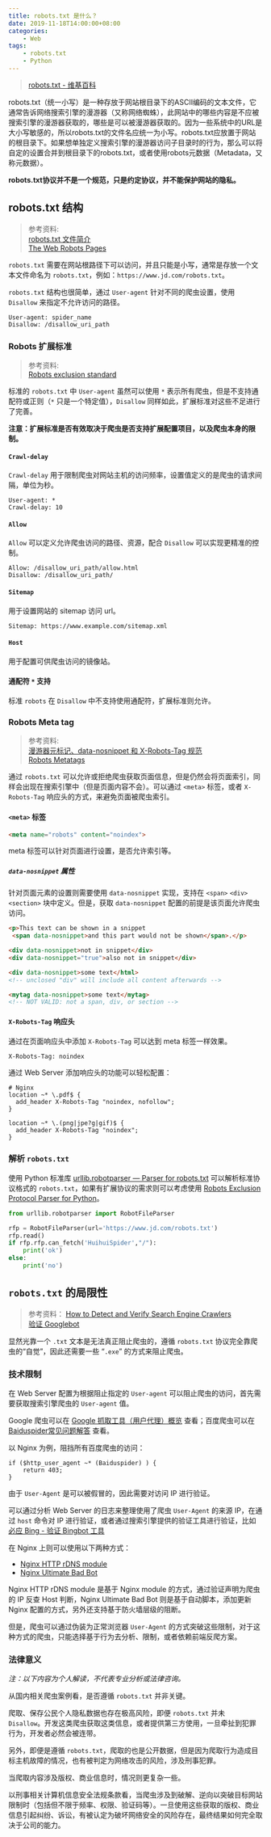 ```yaml
---
title: robots.txt 是什么？
date: 2019-11-18T14:00:00+08:00
categories:
    - Web
tags:
    - robots.txt
    - Python
---
```


> [robots.txt - 维基百科](https://zh.wikipedia.org/wiki/Robots.txt)  

robots.txt（统一小写）是一种存放于网站根目录下的ASCII编码的文本文件，它通常告诉网络搜索引擎的漫游器（又称网络蜘蛛），此网站中的哪些内容是不应被搜索引擎的漫游器获取的，哪些是可以被漫游器获取的。因为一些系统中的URL是大小写敏感的，所以robots.txt的文件名应统一为小写。robots.txt应放置于网站的根目录下。如果想单独定义搜索引擎的漫游器访问子目录时的行为，那么可以将自定的设置合并到根目录下的robots.txt，或者使用robots元数据（Metadata，又称元数据）。

**robots.txt协议并不是一个规范，只是约定协议，并不能保护网站的隐私。**

<!--more-->

## robots.txt 结构

> 参考资料:  
> [robots.txt 文件简介](https://support.google.com/webmasters/answer/6062608)  
> [The Web Robots Pages](https://www.robotstxt.org/)


`robots.txt` 需要在网站根路径下可以访问，并且只能是小写，通常是存放一个文本文件命名为 `robots.txt`，例如：`https://www.jd.com/robots.txt`。

`robots.txt` 结构也很简单，通过 `User-agent` 针对不同的爬虫设置，使用 `Disallow` 来指定不允许访问的路径。

```
User-agent: spider_name
Disallow: /disallow_uri_path
```

### Robots 扩展标准

> 参考资料:  
> [Robots exclusion standard](https://en.wikipedia.org/wiki/Robots_exclusion_standard#Nonstandard_extensions)

标准的 `robots.txt` 中 `User-agent` 虽然可以使用 `*` 表示所有爬虫，但是不支持通配符或正则（`*` 只是一个特定值），`Disallow` 同样如此，扩展标准对这些不足进行了完善。

**注意：扩展标准是否有效取决于爬虫是否支持扩展配置项目，以及爬虫本身的限制。**

#### `Crawl-delay`

`Crawl-delay` 用于限制爬虫对网站主机的访问频率，设置值定义的是爬虫的请求间隔，单位为秒。

```
User-agent: *
Crawl-delay: 10
```

#### `Allow`

`Allow` 可以定义允许爬虫访问的路径、资源，配合 `Disallow` 可以实现更精准的控制。

```
Allow: /disallow_uri_path/allow.html
Disallow: /disallow_uri_path/
```

#### `Sitemap`

用于设置网站的 sitemap 访问 url。

```
Sitemap: https://www.example.com/sitemap.xml
```

#### `Host`

用于配置可供爬虫访问的镜像站。

#### 通配符 `*` 支持

标准 `robots` 在 `Disallow` 中不支持使用通配符，扩展标准则允许。

### Robots Meta tag

> 参考资料:  
> [漫游器元标记、data-nosnippet 和 X-Robots-Tag 规范](https://developers.google.com/search/reference/robots_meta_tag)  
> [Robots Metatags](https://www.bing.com/webmaster/help/which-robots-metatags-does-bing-support-5198d240)

通过 `robots.txt` 可以允许或拒绝爬虫获取页面信息，但是仍然会将页面索引，同样会出现在搜索引擎中（但是页面内容不会）。可以通过 `<meta>` 标签，或者 `X-Robots-Tag` 响应头的方式，来避免页面被爬虫索引。

#### `<meta>` 标签

```html
<meta name="robots" content="noindex">
```
meta 标签可以针对页面进行设置，是否允许索引等。

##### `data-nosnippet` 属性

针对页面元素的设置则需要使用 `data-nosnippet` 实现，支持在 `<span>` `<div>` `<section>` 块中定义。但是，获取 `data-nosnippet` 配置的前提是该页面允许爬虫访问。

```html
<p>This text can be shown in a snippet
 <span data-nosnippet>and this part would not be shown</span>.</p>

<div data-nosnippet>not in snippet</div>
<div data-nosnippet="true">also not in snippet</div>

<div data-nosnippet>some text</html>
<!-- unclosed "div" will include all content afterwards -->

<mytag data-nosnippet>some text</mytag>
<!-- NOT VALID: not a span, div, or section -->
```

#### `X-Robots-Tag` 响应头

通过在页面响应头中添加 `X-Robots-Tag` 可以达到 meta 标签一样效果。

```
X-Robots-Tag: noindex
```

通过 Web Server 添加响应头的功能可以轻松配置：

```
# Nginx
location ~* \.pdf$ {
  add_header X-Robots-Tag "noindex, nofollow";
}

location ~* \.(png|jpe?g|gif)$ {
  add_header X-Robots-Tag "noindex";
}
```

### 解析 `robots.txt`

使用 Python 标准库 [urllib.robotparser — Parser for robots.txt](https://docs.python.org/3.7/library/urllib.robotparser.html) 可以解析标准协议格式的 `robots.txt`，如果有扩展协议的需求则可以考虑使用 [Robots Exclusion Protocol Parser for Python](https://github.com/seomoz/reppy)。

```python
from urllib.robotparser import RobotFileParser

rfp = RobotFileParser(url='https://www.jd.com/robots.txt')
rfp.read()
if rfp.rfp.can_fetch('HuihuiSpider',"/"):
    print('ok')
else:
    print('no')
```

## `robots.txt` 的局限性

> 参考资料：
> [How to Detect and Verify Search Engine Crawlers](https://www.onely.com/blog/detect-verify-crawlers/)  
> [验证 Googlebot](https://support.google.com/webmasters/answer/80553)

显然光靠一个 `.txt` 文本是无法真正阻止爬虫的，遵循 `robots.txt` 协议完全靠爬虫的“自觉”，因此还需要一些 “`.exe`” 的方式来阻止爬虫。

### 技术限制

在 Web Server 配置为根据阻止指定的 `User-agent` 可以阻止爬虫的访问，首先需要获取搜索引擎爬虫的 `User-agent` 值。

Google 爬虫可以在 [Google 抓取工具（用户代理）概览](https://support.google.com/webmasters/answer/1061943) 查看；百度爬虫可以在 [Baiduspider常见问题解答](https://help.baidu.com/question?prod_id=99&class=476&id=2996) 查看。

以 Nginx 为例，阻挡所有百度爬虫的访问：

```
if ($http_user_agent ~* (Baiduspider) ) {
    return 403;
}
```

由于 `User-Agent` 是可以被假冒的，因此需要对访问 IP 进行验证。

可以通过分析 Web Server 的日志来整理使用了爬虫 `User-Agent` 的来源 IP，在通过 `host` 命令对 IP 进行验证，或者通过搜索引擎提供的验证工具进行验证，比如 [必应 Bing - 验证 Bingbot 工具](https://www.bing.com/toolbox/verify-bingbot)

在 Nginx 上则可以使用以下两种方式：

* [Nginx HTTP rDNS module](https://github.com/flant/nginx-http-rdns)
* [Nginx Ultimate Bad Bot](https://github.com/mitchellkrogza/nginx-ultimate-bad-bot-blocker) 


Nginx HTTP rDNS module 是基于 Nginx module 的方式，通过验证声明为爬虫的 IP 反查 Host 判断，Nginx Ultimate Bad Bot 则是基于自动脚本，添加更新 Nginx 配置的方式，另外还支持基于防火墙层级的阻断。

但是，爬虫可以通过伪装为正常浏览器 `User-Agent` 的方式突破这些限制，对于这种方式的爬虫，只能选择基于行为去分析、限制，或者依赖前端反爬方案。

### 法律意义

*注：以下内容为个人解读，不代表专业分析或法律咨询。*

从国内相关爬虫案例看，是否遵循 `robots.txt` 并非关键。

爬取、保存公民个人隐私数据也存在极高风险，即便 `robots.txt` 并未 `Disallow`。开发这类爬虫获取这类信息，或者提供第三方使用，一旦牵扯到犯罪行为，开发者必然会被连带。

另外，即便是遵循 `robots.txt`，爬取的也是公开数据，但是因为爬取行为造成目标主机故障的情况，也有被判定为网络攻击的风险，涉及刑事犯罪。

当爬取内容涉及版权、商业信息时，情况则更复杂一些。

以刑事相关计算机信息安全法规条款看，当爬虫涉及到破解、逆向以突破目标网站限制时（包括但不限于频率、权限、验证码等）。一旦使用这些获取的版权、商业信息引起纠纷、诉讼，有被认定为破坏网络安全的风险存在，最终结果如何完全取决于公司的能力。